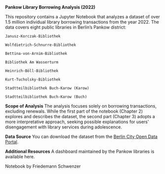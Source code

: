 **Pankow Library Borrowing Analysis (2022)**

This repository contains a Jupyter Notebook that analyzes a dataset of over 1.5 million individual library borrowing transactions from the year 2022. The data covers eight public libraries in Berlin’s Pankow district:

    Janusz-Korczak-Bibliothek

    Wolfdietrich-Schnurre-Bibliothek

    Bettina-von-Arnim-Bibliothek

    Bibliothek Am Wasserturm

    Heinrich-Böll-Bibliothek

    Kurt-Tucholsky-Bibliothek

    Stadtteilbibliothek Buch-Karow (Karow)

    Stadtteilbibliothek Buch-Karow (Buch)

**Scope of Analysis** 
The analysis focuses solely on borrowing transactions, excluding renewals. While the first part of the notebook (Chapter 2) explores and describes the dataset, the second part (Chapter 3) adopts a more interpretative approach, seeking possible explanations for users’ disengagement with library services during adolescence.

**Data Source**
You can download the dataset from the [Berlin City Open Data Portal]([url](https://daten.berlin.de/datensaetze/ausleihen-in-offentlichen-bibliotheken-in-pankow-2022)).

**Additional Resources**
A dashboard maintained by the Pankow libraries is available here.

Notebook by Friedemann Schwenzer
